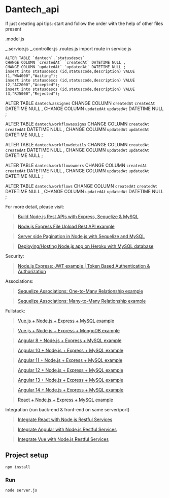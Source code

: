 # Dantech_api

If just creating api tips:
start and follow the order with the help of other files present

.model.js

<!-- import model in index.js (place it above the profile table) -->

_.service.js
_.controller.js
.routes.js
import route in service.js

    ALTER TABLE `dantech`.`statusdescs`
    CHANGE COLUMN `createdAt` `createdAt` DATETIME NULL ,
    CHANGE COLUMN `updatedAt` `updatedAt` DATETIME NULL ;
    insert into statusdescs (id,statuscode,description) VALUE (1,"WA4000","Waiting");
    insert into statusdescs (id,statuscode,description) VALUE (2,"AC2000","Accepted");
    insert into statusdescs (id,statuscode,description) VALUE (3,"RJ5000","Rejected");

ALTER TABLE `dantech`.`assignes`
CHANGE COLUMN `createdAt` `createdAt` DATETIME NULL ,
CHANGE COLUMN `updatedAt` `updatedAt` DATETIME NULL ;

ALTER TABLE `dantech`.`workflowassigns`
CHANGE COLUMN `createdAt` `createdAt` DATETIME NULL ,
CHANGE COLUMN `updatedAt` `updatedAt` DATETIME NULL ;

ALTER TABLE `dantech`.`workflowdetails`
CHANGE COLUMN `createdAt` `createdAt` DATETIME NULL ,
CHANGE COLUMN `updatedAt` `updatedAt` DATETIME NULL ;

ALTER TABLE `dantech`.`workflowowners`
CHANGE COLUMN `createdAt` `createdAt` DATETIME NULL ,
CHANGE COLUMN `updatedAt` `updatedAt` DATETIME NULL ;

ALTER TABLE `dantech`.`workflows`
CHANGE COLUMN `createdAt` `createdAt` DATETIME NULL ,
CHANGE COLUMN `updatedAt` `updatedAt` DATETIME NULL ;

For more detail, please visit:

> [Build Node.js Rest APIs with Express, Sequelize & MySQL](https://www.bezkoder.com/node-js-express-sequelize-mysql/)

> [Node.js Express File Upload Rest API example](https://www.bezkoder.com/node-js-express-file-upload/)

> [Server side Pagination in Node.js with Sequelize and MySQL](https://www.bezkoder.com/node-js-sequelize-pagination-mysql/)

> [Deploying/Hosting Node.js app on Heroku with MySQL database](https://www.bezkoder.com/deploy-node-js-app-heroku-cleardb-mysql/)

Security:

> [Node.js Express: JWT example | Token Based Authentication & Authorization](https://www.bezkoder.com/node-js-jwt-authentication-mysql/)

Associations:

> [Sequelize Associations: One-to-Many Relationship example](https://www.bezkoder.com/sequelize-associate-one-to-many/)

> [Sequelize Associations: Many-to-Many Relationship example](https://www.bezkoder.com/sequelize-associate-many-to-many/)

Fullstack:

> [Vue.js + Node.js + Express + MySQL example](https://www.bezkoder.com/vue-js-node-js-express-mysql-crud-example/)

> [Vue.js + Node.js + Express + MongoDB example](https://www.bezkoder.com/vue-node-express-mongodb-mevn-crud/)

> [Angular 8 + Node.js + Express + MySQL example](https://www.bezkoder.com/angular-node-express-mysql/)

> [Angular 10 + Node.js + Express + MySQL example](https://www.bezkoder.com/angular-10-node-js-express-mysql/)

> [Angular 11 + Node.js + Express + MySQL example](https://www.bezkoder.com/angular-11-node-js-express-mysql/)

> [Angular 12 + Node.js + Express + MySQL example](https://www.bezkoder.com/angular-12-node-js-express-mysql/)

> [Angular 13 + Node.js + Express + MySQL example](https://www.bezkoder.com/angular-13-node-js-express-mysql/)

> [Angular 14 + Node.js + Express + MySQL example](https://www.bezkoder.com/angular-14-node-js-express-mysql/)

> [React + Node.js + Express + MySQL example](https://www.bezkoder.com/react-node-express-mysql/)

Integration (run back-end & front-end on same server/port)

> [Integrate React with Node.js Restful Services](https://www.bezkoder.com/integrate-react-express-same-server-port/)

> [Integrate Angular with Node.js Restful Services](https://www.bezkoder.com/integrate-angular-10-node-js/)

> [Integrate Vue with Node.js Restful Services](https://www.bezkoder.com/serve-vue-app-express/)

## Project setup

```
npm install
```

### Run

```
node server.js
```

